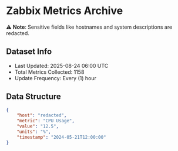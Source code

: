 # Zabbix Metrics Archive

⚠️ **Note**: Sensitive fields like hostnames and system descriptions are redacted.

## Dataset Info
- Last Updated: 2025-08-24 06:00 UTC
- Total Metrics Collected: 1158
- Update Frequency: Every (1) hour

## Data Structure
```json
{
    "host": "redacted",
    "metric": "CPU Usage",
    "value": "12.5",
    "units": "%",
    "timestamp": "2024-05-21T12:00:00"
}
```
